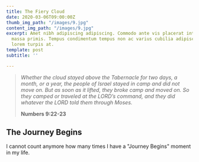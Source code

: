 ```yaml
---
title: The Fiery Cloud
date: 2020-03-06T09:00:00Z
thumb_img_path: "/images/9.jpg"
content_img_path: "/images/9.jpg"
excerpt: Amet nibh adipiscing adipiscing. Commodo ante vis placerat interdum massa
  massa primis. Tempus condimentum tempus non ac varius cubilia adipiscing placerat
  lorem turpis at.
template: post
subtitle: ''

---
```

> _Whether the cloud stayed above the Tabernacle for two days, a month, or a year, the people of Israel stayed in camp and did not move on. But as soon as it lifted, they broke camp and moved on. So they camped or traveled at the LORD’s command, and they did whatever the LORD told them through Moses._
>
> **Numbers 9:22-23**

## The Journey Begins

I cannot count anymore how many times I have a "Journey Begins" moment in my life.